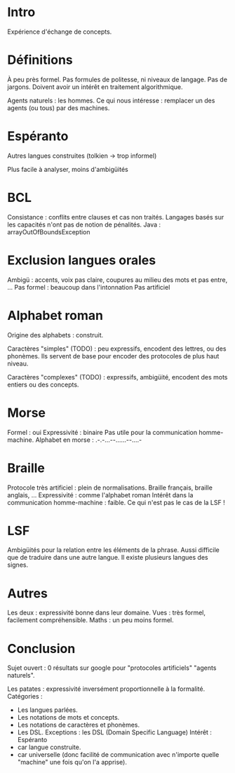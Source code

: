 Intro
=====
Expérience d'échange de concepts.

Définitions
===========
À peu près formel.
Pas formules de politesse, ni niveaux de langage.
Pas de jargons.
Doivent avoir un intérêt en traitement algorithmique.

Agents naturels : les hommes.
Ce qui nous intéresse : remplacer un des agents
(ou tous) par des machines.

Espéranto
=========
Autres langues construites (tolkien -> trop informel)

Plus facile à analyser, moins d'ambigüités

BCL
===
Consistance : conflits entre clauses et cas non traités.
Langages basés sur les capacités n'ont pas de notion de pénalités.
Java : arrayOutOfBoundsException

Exclusion langues orales
==============

Ambigü : accents, voix pas claire, coupures au milieu des mots et pas entre, ...
Pas formel : beaucoup dans l'intonnation
Pas artificiel

Alphabet roman
==============
Origine des alphabets : construit.

Caractères "simples" (TODO) : peu expressifs, encodent des lettres, ou des phonèmes.
Ils servent de base pour encoder des protocoles de plus haut niveau.

Caractères "complexes" (TODO) : expressifs, ambigüité, encodent des mots entiers ou des concepts.

Morse
=====

Formel : oui
Expressivité : binaire
Pas utile pour la communication homme-machine.
Alphabet en morse : .-.-...--......--....-

Braille
=======

Protocole très artificiel : plein de normalisations.
Braille français, braille anglais, ...
Expressivité : comme l'alphabet roman
Intérêt dans la communication homme-machine : faible.
Ce qui n'est pas le cas de la LSF !

LSF
===

Ambigüités pour la relation entre les éléments de la phrase.
Aussi difficile que de traduire dans une autre langue.
Il existe plusieurs langues des signes.

Autres
======

Les deux : expressivité bonne dans leur domaine.
Vues : très formel, facilement compréhensible.
Maths : un peu moins formel.

Conclusion
==========
Sujet ouvert : 0 résultats sur google pour "protocoles artificiels" "agents naturels".

Les patates : expressivité inversément proportionnelle à la formalité.
Catégories :
* Les langues parlées.
* Les notations de mots et concepts.
* Les notations de caractères et phonèmes.
* Les DSL.
Exceptions : les DSL (Domain Specific Language)
Intérêt : Espéranto
* car langue construite.
* car universelle (donc facilité de communication avec n'importe quelle "machine" une fois qu'on l'a apprise).
